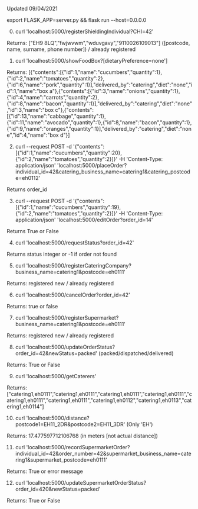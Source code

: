 Updated 09/04/2021

export FLASK_APP=server.py && flask run --host=0.0.0.0


0) curl 'localhost:5000/registerShieldingIndividual?CHI=42'

Returns: ["EH9 8LQ","fwjwvwm","wduvgavy","9110026109013"] ([postcode, name, surname, phone number]) / already registered

1) curl 'localhost:5000/showFoodBox?[dietaryPreference=none']

Returns: [{"contents":[{"id":1,"name":"cucumbers","quantity":1},{"id":2,"name":"tomatoes","quantity":2},{"id":6,"name":"pork","quantity":1}],"delivered_by":"catering","diet":"none","id":1,"name":"box a"},{"contents":[{"id":3,"name":"onions","quantity":1},{"id":4,"name":"carrots","quantity":2},{"id":8,"name":"bacon","quantity":1}],"delivered_by":"catering","diet":"none","id":3,"name":"box c"},{"contents":[{"id":13,"name":"cabbage","quantity":1},{"id":11,"name":"avocado","quantity":1},{"id":8,"name":"bacon","quantity":1},{"id":9,"name":"oranges","quantity":1}],"delivered_by":"catering","diet":"none","id":4,"name":"box d"}]

2) curl --request POST -d '{"contents": [{"id":1,"name":"cucumbers","quantity":20},{"id":2,"name":"tomatoes","quantity":2}]}' -H 'Content-Type: application/json' 'localhost:5000/placeOrder?individual_id=42&catering_business_name=catering1&catering_postcode=eh0112'

Returns order_id

3) curl --request POST -d '{"contents": [{"id":1,"name":"cucumbers","quantity":19},{"id":2,"name":"tomatoes","quantity":2}]}' -H 'Content-Type: application/json' 'localhost:5000/editOrder?order_id=14'

Returns True or False

4) curl 'localhost:5000/requestStatus?order_id=42'

Returns status integer or -1 if order not found

5) curl 'localhost:5000/registerCateringCompany?business_name=catering1&postcode=eh0111'

Returns: registered new / already registered

6) curl 'localhost:5000/cancelOrder?order_id=42'

Returns: true or false

7) curl 'localhost:5000/registerSupermarket?business_name=catering1&postcode=eh0111'

Returns: registered new / already registered

8) curl 'localhost:5000/updateOrderStatus?order_id=42&newStatus=packed' (packed/dispatched/delivered)

Returns: True or False

9) curl 'localhost:5000/getCaterers'

Returns: ["catering1,eh0111","catering1,eh0111","catering1,eh0111","catering1,eh0111","catering1,eh0111","catering1,eh0111","catering1,eh0112","catering1,eh0113","catering1,eh0114"]

10) curl 'localhost:5000/distance?postcode1=EH11_2DR&postcode2=EH11_3DR' (Only 'EH')

Returns: 17.477597712106768 (in meters [not actual distance])

11) curl 'localhost:5000/recordSupermarketOrder?individual_id=42&order_number=42&supermarket_business_name=catering1&supermarket_postcode=eh0111'

Returns:
True or error message

12) curl 'localhost:5000/updateSupermarketOrderStatus?order_id=420&newStatus=packed'

Returns:
True or False
